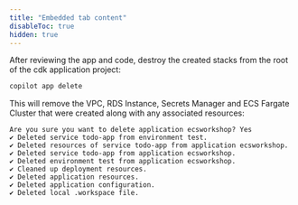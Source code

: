 ```yaml
---
title: "Embedded tab content"
disableToc: true
hidden: true
---
```


After reviewing the app and code, destroy the created stacks from the root of the cdk application project:

```bash
copilot app delete
```

This will remove the VPC, RDS Instance, Secrets Manager and ECS Fargate Cluster that were created along with any associated resources:

```text
Are you sure you want to delete application ecsworkshop? Yes
✔ Deleted service todo-app from environment test.
✔ Deleted resources of service todo-app from application ecsworkshop.
✔ Deleted service todo-app from application ecsworkshop.
✔ Deleted environment test from application ecsworkshop.
✔ Cleaned up deployment resources.
✔ Deleted application resources.
✔ Deleted application configuration.
✔ Deleted local .workspace file.
```
